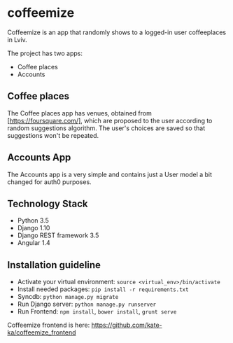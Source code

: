 # coffeemize
Coffeemize is an app that randomly shows to a logged-in user coffeeplaces  in Lviv. 

The project has two apps:

* Coffee places
* Accounts

## Coffee places
The Coffee places app has venues, obtained from [https://foursquare.com/], which are proposed to the user according to random suggestions algorithm. The user's choices are saved so that suggestions won't be repeated.


## Accounts App

The Accounts app is a very simple and contains just a User model a bit changed for auth0 purposes.


## Technology Stack

- Python 3.5
- Django 1.10
- Django REST framework 3.5
- Angular 1.4

## Installation guideline

 - Activate your virtual environment: `source <virtual_env>/bin/activate`
 - Install needed packages: `pip install -r requirements.txt`
 - Syncdb: `python manage.py migrate`
 - Run Django server: `python manage.py runserver`
 - Run Frontend: `npm install`, `bower install`, `grunt serve`

Coffeemize frontend is here: https://github.com/kate-ka/coffeemize_frontend
